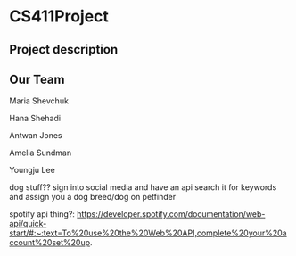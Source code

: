 # CS411Project

## Project description

## Our Team 
Maria Shevchuk 

Hana Shehadi 

Antwan Jones

Amelia Sundman

Youngju Lee

dog stuff??
sign into social media and have an api search it for keywords and assign you a dog breed/dog on petfinder

spotify api thing?: https://developer.spotify.com/documentation/web-api/quick-start/#:~:text=To%20use%20the%20Web%20API,complete%20your%20account%20set%20up.



